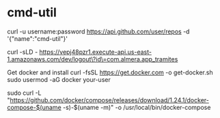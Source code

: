 # cmd-util

curl -u username:password https://api.github.com/user/repos -d '{"name":"cmd-util"}'

curl -sLD - https://vepj48pzr1.execute-api.us-east-1.amazonaws.com/dev/logout\?id\=com.almera.app_tramites

Get docker and install
curl -fsSL https://get.docker.com -o get-docker.sh
sudo usermod -aG docker your-user

sudo curl -L "https://github.com/docker/compose/releases/download/1.24.1/docker-compose-$(uname -s)-$(uname -m)" -o /usr/local/bin/docker-compose

